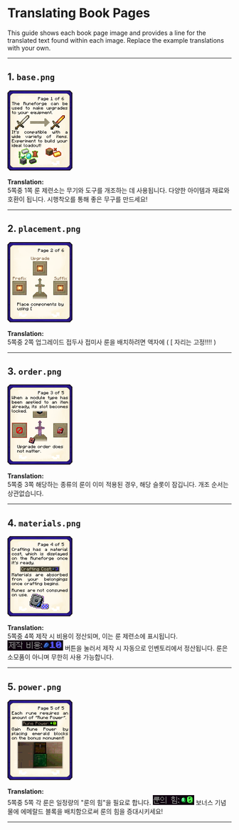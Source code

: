 # Translating Book Pages

This guide shows each book page image and provides a line for the translated text found within each image. Replace the example translations with your own.

---

## 1. `base.png`

![Base Page](base.png)

**Translation:**  
5쪽중 1쪽
룬 제련소는 무기와 도구를 개조하는 데 사용됩니다.
다양한 아이템과 재료와 호환이 됩니다. 시행착오를 통해 좋은 무구를 만드세요!

---

## 2. `placement.png`

![Placement Page](placement.png)

**Translation:**  
5쪽중 2쪽
업그레이드
접두사 접미사
룬을 배치하려면 액자에
( [ 자리는 고정!!!! )

---

## 3. `order.png`

![Order Page](order.png)

**Translation:**  
5쪽중 3쪽
해당하는 종류의 룬이 이미 적용된 경우, 해당 슬롯이 잠깁니다.
개조 순서는 상관없습니다.

---

## 4. `materials.png`

![Materials Page](materials.png)

**Translation:**  
5쪽중 4쪽
제작 시 비용이 정산되며, 이는 룬 제련소에 표시됩니다.
![제작 비용](materialcost.png)
버튼을 눌러서 제작 시 자동으로 인벤토리에서 정산됩니다.
룬은 소모품이 아니며 무한히 사용 가능합니다.

---

## 5. `power.png`

![Power Page](power.png)

**Translation:**  
5쪽중 5쪽
각 룬은 일정량의 "룬의 힘"을 필요로 합니다.
![룬의 힘](runepower.png)
보너스 기념물에 에메랄드 블록을 배치함으로써 룬의 힘을 증대시키세요!

---
